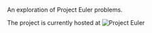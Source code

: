 An exploration of Project Euler problems.

The project is currently hosted at ![Project Euler](projecteuler.42web.io)